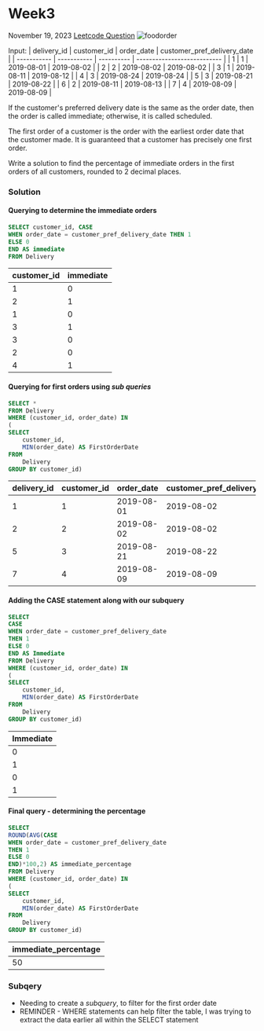 # Week3
November 19, 2023
[Leetcode Question](https://leetcode.com/problems/immediate-food-delivery-ii/?envType=study-plan-v2&envId=top-sql-50)
![foodorder](https://media.tenor.com/vgWNUVgKiMUAAAAi/cute-adorable.gif)

Input:
| delivery_id | customer_id | order_date | customer_pref_delivery_date |
| ----------- | ----------- | ---------- | --------------------------- |
| 1           | 1           | 2019-08-01 | 2019-08-02                  |
| 2           | 2           | 2019-08-02 | 2019-08-02                  |
| 3           | 1           | 2019-08-11 | 2019-08-12                  |
| 4           | 3           | 2019-08-24 | 2019-08-24                  |
| 5           | 3           | 2019-08-21 | 2019-08-22                  |
| 6           | 2           | 2019-08-11 | 2019-08-13                  |
| 7           | 4           | 2019-08-09 | 2019-08-09                  |

If the customer's preferred delivery date is the same as the order date, then the order is called immediate; otherwise, it is called scheduled.

The first order of a customer is the order with the earliest order date that the customer made. It is guaranteed that a customer has precisely one first order.

Write a solution to find the percentage of immediate orders in the first orders of all customers, rounded to 2 decimal places.

### Solution

#### Querying to determine the immediate orders 

```sql
SELECT customer_id, CASE
WHEN order_date = customer_pref_delivery_date THEN 1
ELSE 0
END AS immediate
FROM Delivery 
```

| customer_id | immediate |
| ----------- | --------- |
| 1           | 0         |
| 2           | 1         |
| 1           | 0         |
| 3           | 1         |
| 3           | 0         |
| 2           | 0         |
| 4           | 1         |

#### Querying for first orders using *sub queries* 

```sql
SELECT *
FROM Delivery 
WHERE (customer_id, order_date) IN
(
SELECT 
    customer_id, 
    MIN(order_date) AS FirstOrderDate
FROM 
    Delivery
GROUP BY customer_id)
```

| delivery_id | customer_id | order_date | customer_pref_delivery_date |
| ----------- | ----------- | ---------- | --------------------------- |
| 1           | 1           | 2019-08-01 | 2019-08-02                  |
| 2           | 2           | 2019-08-02 | 2019-08-02                  |
| 5           | 3           | 2019-08-21 | 2019-08-22                  |
| 7           | 4           | 2019-08-09 | 2019-08-09                  |

#### Adding the CASE statement along with our subquery 

```sql
SELECT 
CASE
WHEN order_date = customer_pref_delivery_date 
THEN 1
ELSE 0
END AS Immediate 
FROM Delivery 
WHERE (customer_id, order_date) IN
(
SELECT 
    customer_id, 
    MIN(order_date) AS FirstOrderDate
FROM 
    Delivery
GROUP BY customer_id)

```

| Immediate |
| --------- |
| 0         |
| 1         |
| 0         |
| 1         |

#### Final query - determining the percentage 

```sql
SELECT 
ROUND(AVG(CASE
WHEN order_date = customer_pref_delivery_date 
THEN 1
ELSE 0
END)*100,2) AS immediate_percentage 
FROM Delivery 
WHERE (customer_id, order_date) IN
(
SELECT 
    customer_id, 
    MIN(order_date) AS FirstOrderDate
FROM 
    Delivery
GROUP BY customer_id)
```

| immediate_percentage |
| -------------------- |
| 50                   |

### Subqery 
* Needing to create a *subquery*, to filter for the first order date 
* REMINDER - WHERE statements can help filter the table, I was trying to extract the data earlier all within the SELECT statement